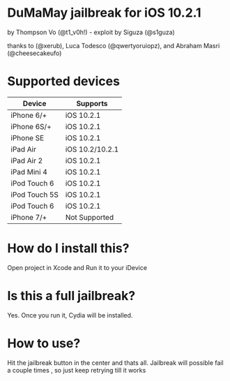 # DuMaMay jailbreak for iOS 10.2.1
by Thompson Vo (@t1_v0h!) - exploit by Siguza (@s1guza)

thanks to (@xerub), Luca Todesco (@qwertyoruiopz), and Abraham Masri (@cheesecakeufo)

# Supported devices
| Device | Supports |
|---------|----------|
| iPhone 6/+ | iOS 10.2.1 |            <a href="http://tinypic.com?ref=11uvyas" target="_blank"><img src="http://i66.tinypic.com/11uvyas.jpg" border="0" alt="Image and video hosting by TinyPic"></a>
| iPhone 6S/+ | iOS 10.2.1 |
| iPhone SE | iOS 10.2.1 |
| iPad Air | iOS 10.2/10.2.1 |
| iPad Air 2 | iOS 10.2.1 |
| iPad Mini 4 | iOS 10.2.1 |
| iPod Touch 6 | iOS 10.2.1 |
| iPod Touch 5S | iOS 10.2.1 |
| iPod Touch 6 | iOS 10.2.1 |
| iPhone 7/+ | Not Supported |

# How do I install this?
Open project in Xcode and Run it to your iDevice

# Is this a full jailbreak?
Yes. Once you run it, Cydia will be installed.

# How to use?
Hit the jailbreak button in the center and thats all.
Jailbreak will possible fail a couple times , so just keep retrying till it works
